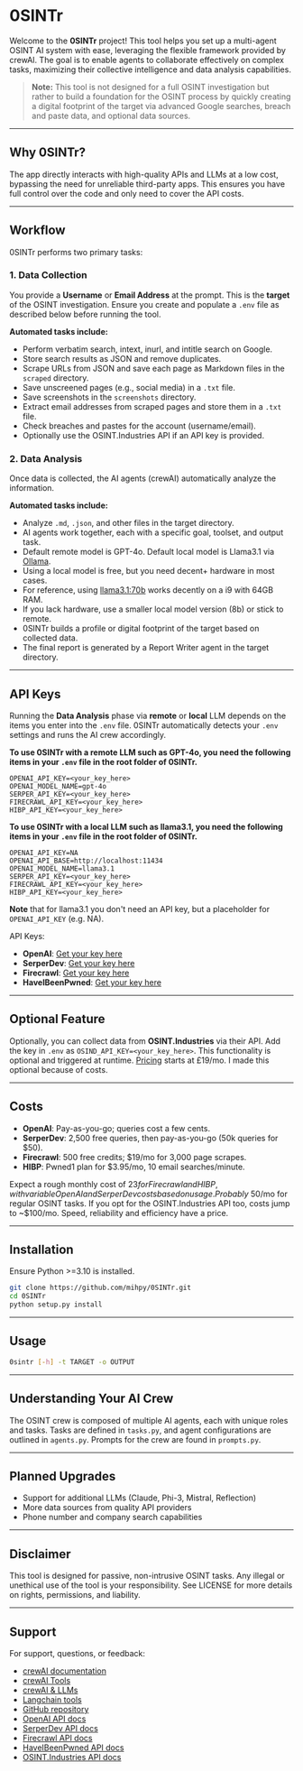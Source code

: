 
# 0SINTr

Welcome to the **0SINTr** project!  This tool helps you set up a multi-agent OSINT AI system with ease, leveraging the flexible framework provided by crewAI. The goal is to enable agents to collaborate effectively on complex tasks, maximizing their collective intelligence and data analysis capabilities.

> **Note:** This tool is not designed for a full OSINT investigation but rather to build a foundation for the OSINT process by quickly creating a digital footprint of the target via advanced Google searches, breach and paste data, and optional data sources.

---

## Why 0SINTr?

The app directly interacts with high-quality APIs and LLMs at a low cost, bypassing the need for unreliable third-party apps. This ensures you have full control over the code and only need to cover the API costs.

---

## Workflow

0SINTr performs two primary tasks:

### 1. Data Collection

You provide a **Username** or **Email Address** at the prompt. This is the **target** of the OSINT investigation. Ensure you create and populate a `.env` file as described below before running the tool.

**Automated tasks include:**
- Perform verbatim search, intext, inurl, and intitle search on Google.
- Store search results as JSON and remove duplicates.
- Scrape URLs from JSON and save each page as Markdown files in the `scraped` directory.
- Save unscreened pages (e.g., social media) in a `.txt` file.
- Save screenshots in the `screenshots` directory.
- Extract email addresses from scraped pages and store them in a `.txt` file.
- Check breaches and pastes for the account (username/email).
- Optionally use the OSINT.Industries API if an API key is provided.

### 2. Data Analysis

Once data is collected, the AI agents (crewAI) automatically analyze the information.

**Automated tasks include:**
- Analyze `.md`, `.json`, and other files in the target directory.
- AI agents work together, each with a specific goal, toolset, and output task.
- Default remote model is GPT-4o. Default local model is Llama3.1 via [Ollama](https://ollama.com).
- Using a local model is free, but you need decent+ hardware in most cases.
- For reference, using [llama3.1:70b](https://ollama.com/library/llama3.1) works decently on a i9 with 64GB RAM.
- If you lack hardware, use a smaller local model version (8b) or stick to remote.
- 0SINTr builds a profile or digital footprint of the target based on collected data.
- The final report is generated by a Report Writer agent in the target directory.

---

## API Keys

Running the **Data Analysis** phase via **remote** or **local** LLM depends on the items you enter into the `.env` file.
0SINTr automatically detects your `.env` settings and runs the AI crew accordingly.

**To use 0SINTr with a remote LLM such as GPT-4o, you need the following items in your `.env` file in the root folder of 0SINTr.**
```plaintext
OPENAI_API_KEY=<your_key_here>
OPENAI_MODEL_NAME=gpt-4o
SERPER_API_KEY=<your_key_here>
FIRECRAWL_API_KEY=<your_key_here>
HIBP_API_KEY=<your_key_here>
``` 

**To use 0SINTr with a local LLM such as llama3.1, you need the following items in your `.env` file in the root folder of 0SINTr.** 
```plaintext
OPENAI_API_KEY=NA
OPENAI_API_BASE=http://localhost:11434
OPENAI_MODEL_NAME=llama3.1
SERPER_API_KEY=<your_key_here>
FIRECRAWL_API_KEY=<your_key_here>
HIBP_API_KEY=<your_key_here>
```

**Note** that for llama3.1 you don't need an API key, but a placeholder for `OPENAI_API_KEY` (e.g. NA).

API Keys:
- **OpenAI**: [Get your key here](https://openai.com/)
- **SerperDev**: [Get your key here](https://serper.dev/)
- **Firecrawl**: [Get your key here](https://www.firecrawl.dev/)
- **HaveIBeenPwned**: [Get your key here](https://haveibeenpwned.com/)

---

## Optional Feature

Optionally, you can collect data from **OSINT.Industries** via their API. Add the key in `.env` as `OSIND_API_KEY=<your_key_here>`. This functionality is optional and triggered at runtime. [Pricing](https://www.osint.industries/pricing) starts at £19/mo. I made this optional because of costs.

---

## Costs

- **OpenAI**: Pay-as-you-go; queries cost a few cents.
- **SerperDev**: 2,500 free queries, then pay-as-you-go (50k queries for $50).
- **Firecrawl**: 500 free credits; $19/mo for 3,000 page scrapes. 
- **HIBP**: Pwned1 plan for $3.95/mo, 10 email searches/minute.

Expect a rough monthly cost of $23 for Firecrawl and HIBP, with variable OpenAI and SerperDev costs based on usage. Probably ~$50/mo for regular OSINT tasks. If you opt for the OSINT.Industries API too, costs jump to ~$100/mo. Speed, reliability and efficiency have a price.

---

## Installation

Ensure Python >=3.10 is installed.

```bash
git clone https://github.com/mihpy/0SINTr.git
cd 0SINTr
python setup.py install
```

---

## Usage

```bash
0sintr [-h] -t TARGET -o OUTPUT
```

---

## Understanding Your AI Crew

The OSINT crew is composed of multiple AI agents, each with unique roles and tasks. Tasks are defined in `tasks.py`, and agent configurations are outlined in `agents.py`. Prompts for the crew are found in `prompts.py`.

---

## Planned Upgrades

- Support for additional LLMs (Claude, Phi-3, Mistral, Reflection)
- More data sources from quality API providers
- Phone number and company search capabilities

---

## Disclaimer

This tool is designed for passive, non-intrusive OSINT tasks. Any illegal or unethical use of the tool is your responsibility. See LICENSE for more details on rights, permissions, and liability.

---

## Support

For support, questions, or feedback:

- [crewAI documentation](https://docs.crewai.com)
- [crewAI Tools](https://docs.crewai.com/core-concepts/Tools/)
- [crewAI & LLMs](https://docs.crewai.com/how-to/LLM-Connections/#ollama-local-integration)
- [Langchain tools](https://docs.crewai.com/core-concepts/Using-LangChain-Tools/)
- [GitHub repository](https://github.com/joaomdmoura/crewai)
- [OpenAI API docs](https://platform.openai.com/docs/overview)
- [SerperDev API docs](https://serper.dev/)
- [Firecrawl API docs](https://docs.firecrawl.dev/introduction)
- [HaveIBeenPwned API docs](https://haveibeenpwned.com/API/v3)
- [OSINT.Industries API docs](https://docs.osint.industries/reference/search)
